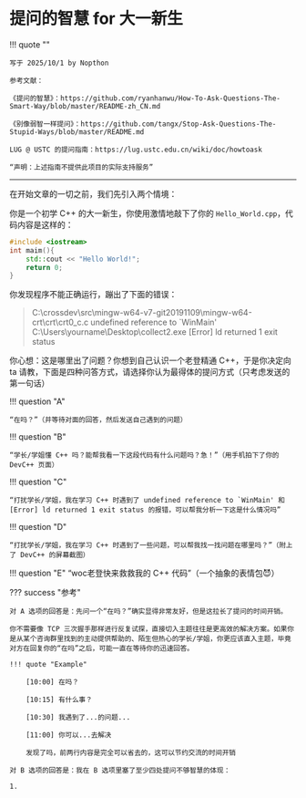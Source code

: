 # 提问的智慧 for 大一新生

!!! quote ""

    写于 2025/10/1 by Nopthon
    
    参考文献：
    
    《提问的智慧》：https://github.com/ryanhanwu/How-To-Ask-Questions-The-Smart-Way/blob/master/README-zh_CN.md
    
    《别像弱智一样提问》：https://github.com/tangx/Stop-Ask-Questions-The-Stupid-Ways/blob/master/README.md
    
    LUG @ USTC 的提问指南：https://lug.ustc.edu.cn/wiki/doc/howtoask
    
    “声明：上述指南不提供此项目的实际支持服务”
---

在开始文章的一切之前，我们先引入两个情境：

你是一个初学 C++ 的大一新生，你使用激情地敲下了你的 `Hello_World.cpp`，代码内容是这样的：

```C++
#include <iostream>
int maim(){
	std::cout << "Hello World!";
	return 0;
}
```

你发现程序不能正确运行，蹦出了下面的错误：

> C:\crossdev\src\mingw-w64-v7-git20191109\mingw-w64-crt\crt\crt0_c.c	undefined reference to `WinMain'
> C:\Users\yourname\Desktop\collect2.exe	[Error] ld returned 1 exit status

你心想：这是哪里出了问题？你想到自己认识一个老登精通 C++，于是你决定向 ta 请教，下面是四种问答方式，请选择你认为最得体的提问方式（只考虑发送的第一句话）

!!! question "A"

    “在吗？”（并等待对面的回答，然后发送自己遇到的问题）

!!! question "B"

    “学长/学姐懂 C++ 吗？能帮我看一下这段代码有什么问题吗？急！”（用手机拍下了你的 DevC++ 页面）

!!! question "C"

    “打扰学长/学姐，我在学习 C++ 时遇到了 undefined reference to `WinMain' 和 [Error] ld returned 1 exit status 的报错，可以帮我分析一下这是什么情况吗”

!!! question "D"

    “打扰学长/学姐，我在学习 C++ 时遇到了一些问题，可以帮我找一找问题在哪里吗？”（附上了 DevC++ 的屏幕截图）

!!! question "E"
    “woc老登快来救救我的 C++ 代码”（一个抽象的表情包😈）

??? success "参考"

    对 A 选项的回答是：先问一个“在吗？”确实显得非常友好，但是这拉长了提问的时间开销。
    
    你不需要像 TCP 三次握手那样进行反复试探，直接切入主题往往是更高效的解决方案。如果你是从某个咨询群里找到的主动提供帮助的、陌生但热心的学长/学姐，你更应该直入主题，毕竟对方在回复你的“在吗”之后，可能一直在等待你的迅速回答。
    
    !!! quote "Example"
    
        [10:00] 在吗？
        
        [10:15] 有什么事？
        
        [10:30] 我遇到了...的问题...
        
        [11:00] 你可以...去解决
        
        发现了吗，前两行内容是完全可以省去的，这可以节约交流的时间开销
        
    对 B 选项的回答是：我在 B 选项里塞了至少四处提问不够智慧的体现：
    
    1. 